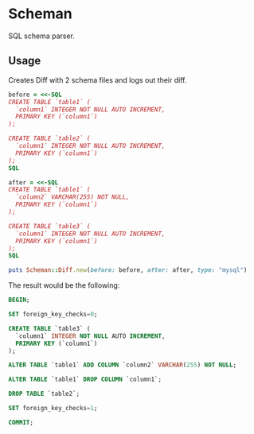 # Scheman
SQL schema parser.

## Usage
Creates Diff with 2 schema files and logs out their diff.

```ruby
before = <<-SQL
CREATE TABLE `table1` (
  `column1` INTEGER NOT NULL AUTO INCREMENT,
  PRIMARY KEY (`column1`)
);

CREATE TABLE `table2` (
  `column1` INTEGER NOT NULL AUTO INCREMENT,
  PRIMARY KEY (`column1`)
);
SQL

after = <<-SQL
CREATE TABLE `table1` (
  `column2` VARCHAR(255) NOT NULL,
  PRIMARY KEY (`column1`)
);

CREATE TABLE `table3` (
  `column1` INTEGER NOT NULL AUTO INCREMENT,
  PRIMARY KEY (`column1`)
);
SQL

puts Scheman::Diff.new(before: before, after: after, type: "mysql")
```

The result would be the following:

```sql
BEGIN;

SET foreign_key_checks=0;

CREATE TABLE `table3` (
  `column1` INTEGER NOT NULL AUTO INCREMENT,
  PRIMARY KEY (`column1`)
);

ALTER TABLE `table1` ADD COLUMN `column2` VARCHAR(255) NOT NULL;

ALTER TABLE `table1` DROP COLUMN `column1`;

DROP TABLE `table2`;

SET foreign_key_checks=1;

COMMIT;
```
